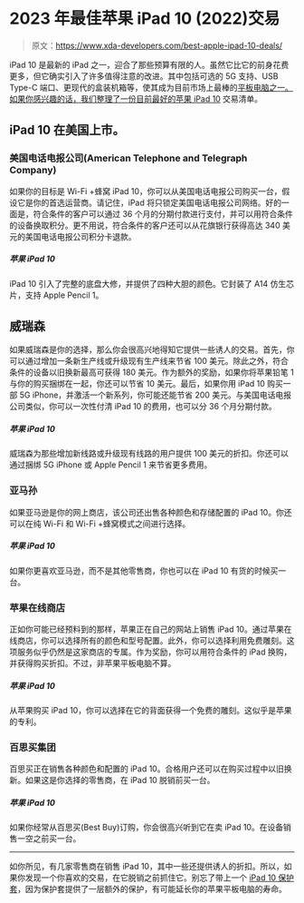 # 2023 年最佳苹果 iPad 10 (2022)交易

> 原文：<https://www.xda-developers.com/best-apple-ipad-10-deals/>

iPad 10 是最新的 iPad 之一，迎合了那些预算有限的人。虽然它比它的前身花费更多，但它确实引入了许多值得注意的改进。其中包括可选的 5G 支持、USB Type-C 端口、更现代的盒装机箱等，使其成为目前市场上最棒的[平板电脑之一。如果你感兴趣的话，我们整理了一份目前最好的](https://www.xda-developers.com/best-tablets/)[苹果 iPad 10](https://www.xda-developers.com/apple-ipad-10-launch/) 交易清单。

## iPad 10 在美国上市。

### 美国电话电报公司(American Telephone and Telegraph Company)

如果你的目标是 Wi-Fi +蜂窝 iPad 10，你可以从美国电话电报公司购买一台，假设它是你的首选运营商。请记住，iPad 将只锁定美国电话电报公司网络。好的一面是，符合条件的客户可以通过 36 个月的分期付款进行支付，并可以用符合条件的设备换取积分。更不用说，符合条件的客户还可以从花旗银行获得高达 340 美元的美国电话电报公司积分卡退款。

##### 苹果 iPad 10

iPad 10 引入了完整的底盘大修，并提供了四种大胆的颜色。它封装了 A14 仿生芯片，支持 Apple Pencil 1。

## 威瑞森

如果威瑞森是你的选择，那么你会很高兴地得知它提供一些诱人的交易。首先，你可以通过增加一条新生产线或升级现有生产线来节省 100 美元。除此之外，符合条件的设备以旧换新最高可获得 180 美元。作为额外的奖励，如果你将苹果铅笔 1 与你的购买捆绑在一起，你还可以节省 10 美元。最后，如果你用 iPad 10 购买一部 5G iPhone，并激活一个新系列，你可能还能节省 200 美元。与美国电话电报公司类似，你可以一次性付清 iPad 10 的费用，也可以分 36 个月分期付款。

##### 苹果 iPad 10

威瑞森为那些增加新线路或升级现有线路的用户提供 100 美元的折扣。你还可以通过捆绑 5G iPhone 或 Apple Pencil 1 来节省更多费用。

### 亚马孙

如果亚马逊是你的网上商店，该公司还出售各种颜色和存储配置的 iPad 10。你还可以在纯 Wi-Fi 和 Wi-Fi +蜂窝模式之间进行选择。

##### 苹果 iPad 10

如果你更喜欢亚马逊，而不是其他零售商，你也可以在 iPad 10 有货的时候买一台。

### 苹果在线商店

正如你可能已经预料到的那样，苹果正在自己的网站上销售 iPad 10。通过苹果在线商店，你可以选择所有的颜色和型号配置。此外，你可以选择利用免费雕刻。这项服务似乎仍然是这家商店的专属。作为奖励，你可以用符合条件的 iPad 换购，并获得购买折扣。不过，非苹果平板电脑不算。

##### 苹果 iPad 10

从苹果购买 iPad 10，你可以选择在它的背面获得一个免费的雕刻。这似乎是苹果的专利。

### 百思买集团

百思买正在销售各种颜色和配置的 iPad 10。合格用户还可以在购买过程中以旧换新。如果这是你选择的零售商，在 iPad 10 脱销前买一台。

##### 苹果 iPad 10

如果你经常从百思买(Best Buy)订购，你会很高兴听到它在卖 iPad 10。在设备销售一空之前买一台。

* * *

如你所见，有几家零售商在销售 iPad 10，其中一些还提供诱人的折扣。所以，如果你发现一个你喜欢的交易，在它脱销之前抓住它。别忘了带上一个 [iPad 10 保护套](https://www.xda-developers.com/best-apple-ipad-10-cases/)，因为保护套提供了一层额外的保护，有可能延长你的苹果平板电脑的寿命。